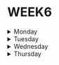 # WEEK6

<details>
<summary>Monday</summary>
  
Intro:

We are starting a small community of users. For performance
reasons we have decided to store all users right in the code.
This way we can provide our developers with more
user-interaction opportunities. With user-related data, at least.
All the GDPR-related issues will be solved some other day.
This would be the base for our future experiments during
these exercises.

***Exercise:***

Given the data, define the interface "User" and use it accordingly.
  
```typescript
  export type User = unknown;

export const users: unknown[] = [
    {
        name: 'Max Mustermann',
        age: 25,
        occupation: 'Chimney sweep'
    },
    {
        name: 'Kate Müller',
        age: 23,
        occupation: 'Astronaut'
    }
];

export function logPerson(user: unknown) {
    console.log(` - ${user.name}, ${user.age}`);
}

console.log('Users:');
users.forEach(logPerson);
```

***Possible solution***

```typescript
export interface User {
    name: string;
    age: number;
    occupation: string;
};

export const users: User[] = [
    {
        name: 'Max Mustermann',
        age: 25,
        occupation: 'Chimney sweep'
    },
    {
        name: 'Kate Müller',
        age: 23,
        occupation: 'Astronaut'
    }
];

export function logPerson(user: User) {
    console.log(` - ${user.name}, ${user.age}`);
}

console.log('Users:');
users.forEach(logPerson);
```
  
**2. TypeScript Unions exercise**

Intro:

All 2 users liked the idea of the community. We should go
forward and introduce some order. We are in Germany after all.
Let's add a couple of admins.

Initially we only had users in the in-memory database. After
introducing Admins, we need to fix the types so that
everything works well together.

***Exercise:***

Type "Person" is missing, please define it and use
it in persons array and logPerson function in order to fix
all the TS errors.

```typescript
interface User {
    name: string;
    age: number;
    occupation: string;
}

interface Admin {
    name: string;
    age: number;
    role: string;
}

export type Person = unknown;

export const persons: User[] /* <- Person[] */ = [
    {
        name: 'Max Mustermann',
        age: 25,
        occupation: 'Chimney sweep'
    },
    {
        name: 'Jane Doe',
        age: 32,
        role: 'Administrator'
    },
    {
        name: 'Kate Müller',
        age: 23,
        occupation: 'Astronaut'
    },
    {
        name: 'Bruce Willis',
        age: 64,
        role: 'World saver'
    }
];

export function logPerson(user: User) {
    console.log(` - ${user.name}, ${user.age}`);
}

persons.forEach(logPerson);
```

***Possible solution***

```typescript
interface User {
    name: string;
    age: number;
    occupation: string;
}

interface Admin {
    name: string;
    age: number;
    role: string;
}

export type Person = User | Admin;

export const persons: Person[] = [
    {
        name: 'Max Mustermann',
        age: 25,
        occupation: 'Chimney sweep'
    },
    {
        name: 'Jane Doe',
        age: 32,
        role: 'Administrator'
    },
    {
        name: 'Kate Müller',
        age: 23,
        occupation: 'Astronaut'
    },
    {
        name: 'Bruce Willis',
        age: 64,
        role: 'World saver'
    }
];

export function logPerson(user: Person) {
    console.log(` - ${user.name}, ${user.age}`);
}

persons.forEach(logPerson);
```

</details>

<details>
  
<summary>Tuesday</summary>
  
**1. Square(n) Sum**

For example, for [1, 2, 2] it should return 9 because 1^2 + 2^2 + 2^2 = 9.

```typescript
export function squareSum(numbers: number[]): number {
    let x:number = numbers.reduce(
    (previousValue: number, currentValue: number) => previousValue + Math.pow(currentValue, 2),0
    );
    return x;
}
```
  
**2. A Wolf In Sheep's Clothing**
  
Wolves have been reintroduced to Great Britain. You are a sheep farmer, and are now plagued by wolves which pretend to be sheep. Fortunately, you are good at spotting them.

Warn the sheep in front of the wolf that it is about to be eaten. Remember that you are standing at the front of the queue which is at the end of the array:

| sheep | sheep | sheep | sheep | sheep | wolf | sheep | sheep |
|:-----:|:-----:|:-----:|:-----:|:-----:|:----:|:-----:|:-----:|    
|   7   |   6   |   5   |   4   |   3   |      |   2   |   1   |  
  
  
If the wolf is the closest animal to you, return "Pls go away and stop eating my sheep". Otherwise, return "Oi! Sheep number N! You are about to be eaten by a wolf!" where N is the sheep's position in the queue.
  
```typescript
export function warnTheSheep(queue: string[]): string {
  let wolf: number = queue.indexOf('wolf');
  
  if(wolf == queue.length -1) 
    return "Pls go away and stop eating my sheep";
  return `Oi! Sheep number ${Math.abs(
    wolf + 1 - queue.length
  )}! You are about to be eaten by a wolf!`
}
```
</details>

<details>

<summary>Wednesday</summary>
  
**1. A Rule Of Divisibility By 13**

Call thirt the function which processes this sequence of operations on an integer n (>=0). thirt will return the stationary number.

thirt(1234567) calculates 178, then 87, then 87 and returns 87.

thirt(321) calculates 48, 48 and returns 48

```typescript
const rem = [1, 10, 9, 12, 3, 4];

export function thirt(n: number): number {
  let reverse: string[] = n.toString().split('').reverse();
  let index = 0;
  let result = reverse.reduce((total: number, digit: string) => {
    if (index > 5) index = 0;
    return total + Number(digit) * rem[index++];
  }, 0);
  if (result === n) return result;
  return thirt(result);
}
``` 


**2. Playing With Digits**

Some numbers have funny properties. For example:

89 --> 8¹ + 9² = 89 * 1

695 --> 6² + 9³ + 5⁴= 1390 = 695 * 2

46288 --> 4³ + 6⁴+ 2⁵ + 8⁶ + 8⁷ = 2360688 = 46288 * 51

Given a positive integer n written as abcd... (a, b, c, d... being digits) and a positive integer p

we want to find a positive integer k, if it exists, such that the sum of the digits of n taken to the successive powers of p is equal to k * n.
In other words:

Is there an integer k such as : (a ^ p + b ^ (p+1) + c ^(p+2) + d ^ (p+3) + ...) = n * k

If it is the case we will return k, if not return -1.

```typescript
export class G964 {
  public static digPow = (n: number, p: number) => {
    const sum = n
      .toString()
      .split('')
      .map(Number)
      .reduce((prev: number, curr: number) => prev + Math.pow(curr, p++), 0);
    if (sum % n === 0) return sum / n;
    return -1;
  };
}
```
</details>

  
  
  
  
  
  
<details>
  
<summary>Thursday</summary>
  
**1. Tile exercise using** *Typescript*

In the board game Scrabble2, each tile contains a letter, which is used to spell words, and a score, which is used to determine the value of words.

1. Write a definition for a class named Tile that represents Scrabble tiles. The instance variables should be a string named letter and an number named value.
2. Write a constructor that takes parameters named letter and value and initializes the instance variables.
3. Write a method named printTile that prints the instance variables in a reader-friendly format (not the { ... } format way).
4. Don't worry you don't have to check if the letter is no more than one String length.
5. You can use this Main class to test your code.


```typescript
import Tile from './Tile';
export default class Main {
  start() {
    const A = new Tile('A', 10);
    A.printTile(); // Example of a reader-friendly format above
    /*
      ==================
        Letter: A
        Value: 10
      ==================
    */
    const W = new Tile('W', '50'); // This should show and error
  }
}
```
6. On your index.ts you can now use this to test your solution
  
```typescript
import Main from './Main';
const main = new Main();
main.start();
```

***Solution***

```typescript
export default class Tile{
    letter: string;
    value: number;

    constructor(letter: string, value:number){
        this.letter = letter;
        this.value = value;
    }


    printTile() {
        console.log(`
            ==========================  ========================= 
              Letter: ${this.letter}  ||  Value: ${this.value}   
            ==========================  =========================
        `)
}

}
```

**2. Time exercise using** *Typescript*

You have been hired by a brand of digital watches to be able to create the functionality of keeping track of time, for this you have been asked to do the following:

1. Write a definition for the class name Time this class would be use to build a digital clock. This class should have 3 attributes of type number. hour, minute and second.
2. Write a constructor that takes parameters named hour, minute and second and initializes the instance variables.
3. Write a method called getInSeconds that returns a number representing the actual time in the instance represented in seconds.
4. Write a method named printTime that prints the instance variables in a reader-friendly format (not the { ... } format way).

```typescript
import Time from './Time';
export default class Main {
  start() {
    const t = new Time(10, 45, 1);
    t.printTime(); // Example of a reader-friendly format above
    /*
      ==================
        Hours: 10
        Minutes: 45
        Seconds: 1
      ==================
    */
    console.log(t.getInSeconds()); // 38701
  }
}
``` 

5. On your index.ts you can now use this to test your solution

```typescript
import Main from './Main';
const main = new Main();
main.start();
```
  
***Solution***
 
```typescript
export default class Time {
  hour: number;
  minute: number;
  second: number;

  constructor(hour: number, minute: number, second:number){
    this.hour = hour;
    this.minute = minute;
    this.second = second;
  }

  getInSeconds(){
    const hourToSecond: number =  (this.hour * 60) * 60;
    const minuteToSecond: number = this.minute * 60;
    const totalSeconds: number = hourToSecond + minuteToSecond + this.second;

    return totalSeconds;
  }

  printTime(){
    console.log(`
    ===============
      Hours:   ${this.hour}
      Minutes: ${this.minute}
      Seconds: ${this.second}
    ================
    `)
  }
}
```
  
**3. Rational exercise, using** *Typescript*
  
A rational number is a number that can be represented as the ratio of two integers. For example, 2/3 is a rational number, and you can think of 7 as a rational number with an implicit 1 in the denominator (7/1). For this assignment, you are going to write a class definition for rational numbers.

1. Create a new class named Rational. A Rational object should have two number instance variables to store the numerator and denominator.
2. Write a constructor for your class that takes two arguments and that uses them to initalize the instance variables.
3. Write a method called printRational that prints the object in some reasonable format.
4. Write a method called invert that inverts the number by swapping the numerator and denominator. This method should modify the instance variables.
5. Write a method called toFloat that converts the rational number to a floating-point number and returns the result. This method is a pure function it does not modify the object.
6. Write method named reduce that reduces a rational number to its lowest terms by finding the greatest common divisor (GCD) of the numerator and denominator and dividing through. This method should modify the instance variables. To calculate the GCD you can search for Euclidian Algorithm: GCD.

```typescript
import Rational from './Rational';
export default class Main {
  start() {
    const r1 = new Rational(36, 120);
    r1.printRational(); // 36 / 120
    console.log(r1.toFloat()); // 0.3
    r1.reduce();
    r1.printRational(); // 3 / 10
    r1.invert();
    r1.printRational(); // 10 / 3
    r1.reduce();
    r1.printRational(); // 10 / 3
  }
}
```

7. On your index.ts you can now use this to test your solution

```typescript
import Main from './Main';
const main = new Main();
main.start();
```

***Solution***

```typescript
export default class Rational {
  numerator: number;
  denominator: number;

  constructor(numerator: number, denominator: number) {
    this.numerator = numerator;
    this.denominator = denominator;
  }

  printRational() {
    console.log(`${this.numerator} / ${this.denominator}`);
  }

  invert() {
    [this.numerator, this.denominator] = [this.denominator, this.numerator];
  }

  toFloat(): number {
    return this.numerator / this.denominator;
  }

  gcd(n: number, d: number): number {
    if (d == 0) return n;
    return this.gcd(d, n % d);
  }

  reduce() {
    const gcd = this.gcd(this.numerator, this.denominator);
    this.numerator = this.numerator / gcd;
    this.denominator = this.denominator / gcd;
  }
}
```

</details>
